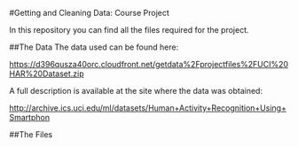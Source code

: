#Getting and Cleaning Data: Course Project

In this repository you can find all the files required for the project.

##The Data
The data used can be found here:

https://d396qusza40orc.cloudfront.net/getdata%2Fprojectfiles%2FUCI%20HAR%20Dataset.zip 

A full description is available at the site where the data was obtained: 

http://archive.ics.uci.edu/ml/datasets/Human+Activity+Recognition+Using+Smartphon

##The Files

